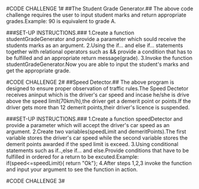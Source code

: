#CODE CHALLENGE 1#
##The Student Grade Generator.##
The above  code challenge requires the user to input student marks and return appropriate grades.Example: 90 is equivalent to grade A.

###SET-UP INSTRUCTIONS.###
1.Create a function studentGradeGenerator and provide a parameter which sould receive the students marks as an argument.
2.Using the if... and else if... statements together with relational operators such as && provide a condition that has to be fulfilled and an appropriate return message(grade).
3.Invoke the function studentGradeGenerator.Now you are able to input the student's marks and get the appropriate grade.


#CODE CHALLENGE 2#
##Speed Detector.##
The above program is designed to ensure proper observation of traffic rules.The Speed Dectetor receives aninput which is the driver's car speed and incase he/she is drive above the speed limit(70km/h),the driver get a demerit point or points.If the driver gets more than 12 demerit points,their driver's licence is suspended.

###SET-UP INSTRUCTIONS.###
1.Create a function speedDetector and provide a parameter which will accept the driver's car speed as an argument.
2.Create two variables(speedLimit and demeritPoints).The first variable stores the driver's car speed while the second variable stores the demerit points awarded if the sped limit is exceed.
3.Using conditional statements such as if..,else if... and else.Provide conditions that have to be fulfilled in ordered for a return to be excuted.Example: if(speed<=speedLimit){
    return "Ok"};
4.After steps 1,2,3 invoke the function and input your argument to see the function in action.


#CODE CHALLENGE 3#


